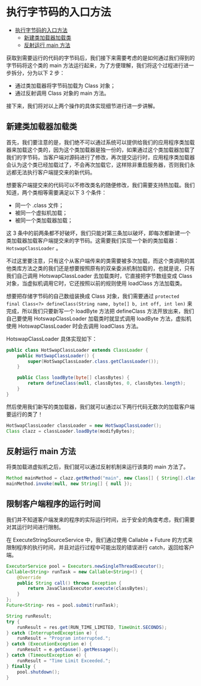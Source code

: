 # 执行字节码的入口方法

<!-- TOC -->

- [执行字节码的入口方法](#执行字节码的入口方法)
    - [新建类加载器加载类](#新建类加载器加载类)
    - [反射运行 main 方法](#反射运行-main-方法)

<!-- /TOC -->

获取到需要运行的代码的字节码后，我们接下来需要考虑的是如何通过我们得到的字节码将这个类的 main 方法运行起来，为了方便理解，我们将这个过程进行进一步拆分，分为以下 2 步：

- 通过类加载器将字节码加载为 Class 对象；
- 通过反射调用 Class 对象的 main 方法。

接下来，我们将对以上两个操作的具体实现细节进行进一步讲解。



## 新建类加载器加载类

首先，我们要注意的是，我们绝不可以通过系统可以提供给我们的应用程序类加载器来加载这个类的，因为这个类加载器是独一份的，如果通过这个类加载器加载了我们的字节码，当客户端对源码进行了修改，再次提交运行时，应用程序类加载器会认为这个类已经加载过了，不会再次加载它，这样除非重启服务器，否则我们永远都无法执行客户端提交来的新代码。

想要客户端提交来的代码可以不修改类名的随便修改，我们需要支持热加载。我们知道，两个类相等需要满足以下 3 个条件：

- 同一个 .class 文件；
- 被同一个虚拟机加载；
- 被同一个类加载器加载；

这 3 条中的前两条都不好破坏，我们只能对第三条加以破坏，即每次都新建一个类加载器加载客户端提交来的字节码。这需要我们实现一个新的类加载器： `HotswapClassLoader` 。

不过这里要注意，只有这个从客户端传来的类需要被多次加载，而这个类调用的其他类库方法之类的我们还是想要按照原有的双亲委派机制加载的，也就是说，只有我们自己调用 HotswapClassLoader 去加载类时，它直接把字节数组变成 Class 对象，当虚拟机调用它时，它还按照以前的规则使用 loadClass 方法加载类。

想要把存储字节码的自己数组装换成 Class 对象，我们需要通过 `protected final Class<?> defineClass(String name, byte[] b, int off, int len)` 来完成，所以我们只要新写一个 loadByte 方法把 defineClass 方法开放出来，我们自己要使用 HotswapClassLoader 加载类时就显式调用 loadByte 方法，虚拟机使用 HotswapClassLoader 时会去调用 loadClass 方法。

HotswapClassLoader 具体实现如下：

```java
public class HotSwapClassLoader extends ClassLoader {
    public HotSwapClassLoader() {
        super(HotSwapClassLoader.class.getClassLoader());
    }

    public Class loadByte(byte[] classBytes) {
        return defineClass(null, classBytes, 0, classBytes.length);
    }
}
```

然后使用我们新写的类加载器，我们就可以通过以下两行代码无数次的加载客户端要运行的类了！

```java
HotSwapClassLoader classLoader = new HotSwapClassLoader();
Class clazz = classLoader.loadByte(modifyBytes);
```



## 反射运行 main 方法

将类加载进虚拟机之后，我们就可以通过反射机制来运行该类的 main 方法了。

```java
Method mainMethod = clazz.getMethod("main", new Class[] { String[].class });
mainMethod.invoke(null, new String[] { null });
```



## 限制客户端程序的运行时间

我们并不知道客户端发来的程序的实际运行时间，出于安全的角度考虑，我们需要对其运行时间进行限制。

在 ExecuteStringSourceService 中，我们通过使用 Callable + Future 的方式来限制程序的执行时间，并且对运行过程中可能出现的错误进行 catch，返回给客户端。

```java
ExecutorService pool = Executors.newSingleThreadExecutor();
Callable<String> runTask = new Callable<String>() {
    @Override
    public String call() throws Exception {
        return JavaClassExecutor.execute(classBytes);
    }
};
Future<String> res = pool.submit(runTask);

String runResult;
try {
    runResult = res.get(RUN_TIME_LIMITED, TimeUnit.SECONDS);
} catch (InterruptedException e) {
    runResult = "Program interrupted.";
} catch (ExecutionException e) {
    runResult = e.getCause().getMessage();
} catch (TimeoutException e) {
    runResult = "Time Limit Exceeded.";
} finally {
    pool.shutdown();
}
```

